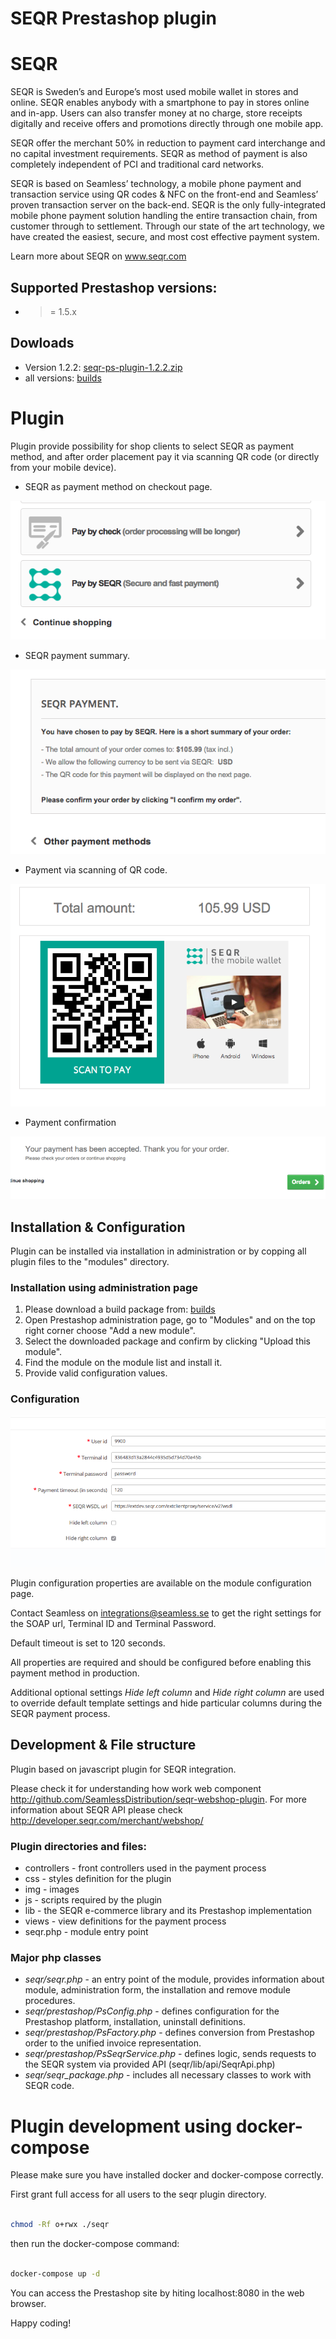 SEQR Prestashop plugin
======================

# SEQR #
SEQR is Sweden’s and Europe’s most used mobile wallet in stores and online. SEQR enables anybody with a smartphone to pay in stores online and in-app.
Users can also transfer money at no charge, store receipts digitally and receive offers and promotions directly through one mobile app.

SEQR offer the merchant 50% in reduction to payment card interchange and no capital investment requirements.
SEQR as method of payment is also completely independent of PCI and traditional card networks.

SEQR is based on Seamless’ technology, a mobile phone payment and transaction service using QR codes & NFC on the front-end and Seamless’ proven transaction server on the back-end.
SEQR is the only fully-integrated mobile phone payment solution handling the entire transaction chain, from customer through to settlement.
Through our state of the art technology, we have created the easiest, secure, and most cost effective payment system.

Learn more about SEQR on www.seqr.com

## Supported Prestashop versions: ##
* >= 1.5.x

## Dowloads ##
* Version 1.2.2: [seqr-ps-plugin-1.2.2.zip](build/seqr-ps-plugin-1.2.2.zip)
* all versions: [builds](build/)

# Plugin #
Plugin provide possibility for shop clients to select SEQR as payment method, and after order placement pay it via scanning QR code (or directly from your mobile device).

* SEQR as payment method on checkout page.

![alt tag](docs/payment_option.png)

* SEQR payment summary.

![alt tag](docs/payment_summary.png)

* Payment via scanning of QR code.

![alt tag](docs/payment_code.png)

* Payment confirmation

![alt tag](docs/payment_completed.png)

## Installation & Configuration ##

Plugin can be installed via installation in administration or by copping all plugin files to the "modules" directory.

### Installation using administration page ###

1. Please download a build package from: [builds](build/)
2. Open Prestashop administration page, go to "Modules" and on the top right corner choose "Add a new module".
3. Select the downloaded package and confirm by clicking "Upload this module".
4. Find the module on the module list and install it.
5. Provide valid configuration values.

### Configuration ###

![alt tag](docs/seqr_settings.png)

Plugin configuration properties are available on the module configuration page.

Contact Seamless on integrations@seamless.se to get the right settings for the SOAP url, Terminal ID and Terminal Password.

Default timeout is set to 120 seconds.

All properties are required and should be configured before enabling this payment method in production.

Additional optional settings _Hide left column_ and _Hide right column_ are used to override default template settings
and hide particular columns during the SEQR payment process.

## Development & File structure ##

Plugin based on javascript plugin for SEQR integration.

Please check it for understanding how work web component http://github.com/SeamlessDistribution/seqr-webshop-plugin.
For more information about SEQR API please check http://developer.seqr.com/merchant/webshop/

### Plugin directories and files: ###
* controllers - front controllers used in the payment process
* css - styles definition for the plugin
* img - images
* js - scripts required by the plugin
* lib - the SEQR e-commerce library and its Prestashop implementation
* views - view definitions for the payment process
* seqr.php - module entry point

### Major php classes ###
* _seqr/seqr.php_ - an entry point of the module, provides information about module, administration form, the installation and remove module procedures.
* _seqr/prestashop/PsConfig.php_ - defines configuration for the Prestashop platform, installation, uninstall definitions.
* _seqr/prestashop/PsFactory.php_ - defines conversion from Prestashop order to the unified invoice representation.
* _seqr/prestashop/PsSeqrService.php_ - defines logic, sends requests to the SEQR system via provided API (seqr/lib/api/SeqrApi.php)
* _seqr/seqr_package.php_ - includes all necessary classes to work with SEQR code.

# Plugin development using docker-compose

Please make sure you have installed docker and docker-compose correctly.

First grant full access for all users to the seqr plugin directory.

```bash

chmod -Rf o+rwx ./seqr

```

then run the docker-compose command:

```bash

docker-compose up -d

```

You can access the Prestashop site by hiting localhost:8080 in the web browser.

Happy coding!
